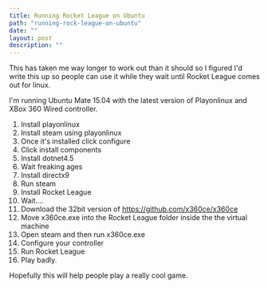 ```yaml
---
title: Running Rocket League on Ubuntu
path: "running-rock-league-on-ubuntu"
date: ""
layout: post
description: ""
---
```

This has taken me way longer to work out than it should so I figured I'd write this up so people can use it while they wait until Rocket League comes out for linux.

I'm running Ubuntu Mate 15.04 with the latest version of Playonlinux and XBox 360 Wired controller.

1. Install playonlinux
2. Install steam using playonlinux
3. Once it's installed click configure
4. Click install components
5. Install dotnet4.5
6. Wait freaking ages
7. Install directx9
8. Run steam
9. Install Rocket League
10. Wait....
11. Download the 32bit version of https://github.com/x360ce/x360ce
12. Move x360ce.exe into the Rocket League folder inside the the virtual machine
13. Open steam and then run x360ce.exe
14. Configure your controller
15. Run Rocket League
16. Play badly.

Hopefully this will help people play a really cool game.

